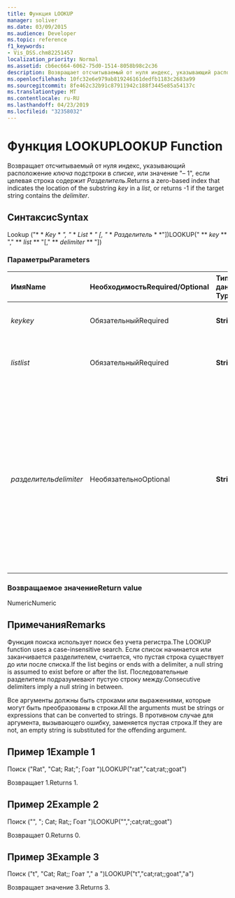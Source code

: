 ```yaml
---
title: Функция LOOKUP
manager: soliver
ms.date: 03/09/2015
ms.audience: Developer
ms.topic: reference
f1_keywords:
- Vis_DSS.chm82251457
localization_priority: Normal
ms.assetid: cb6ec664-6062-75d0-1514-8058b98c2c36
description: Возвращает отсчитываемый от нуля индекс, указывающий расположение ключа подстроки в списке, или значение "– 1", если целевая строка содержит разделитель.
ms.openlocfilehash: 10fc32e6e979ab819246161dedfb1183c2683a99
ms.sourcegitcommit: 8fe462c32b91c87911942c188f3445e85a54137c
ms.translationtype: MT
ms.contentlocale: ru-RU
ms.lasthandoff: 04/23/2019
ms.locfileid: "32358032"
---
```

# <a name="lookup-function"></a><span data-ttu-id="ac586-103">Функция LOOKUP</span><span class="sxs-lookup"><span data-stu-id="ac586-103">LOOKUP Function</span></span>

<span data-ttu-id="ac586-104">Возвращает отсчитываемый от нуля индекс, указывающий расположение _ключа_ подстроки в _списке_, или значение "– 1", если целевая строка содержит _Разделитель_.</span><span class="sxs-lookup"><span data-stu-id="ac586-104">Returns a zero-based index that indicates the location of the substring  _key_ in a  _list_, or returns -1 if the target string contains the  _delimiter_.</span></span>
  
## <a name="syntax"></a><span data-ttu-id="ac586-105">Синтаксис</span><span class="sxs-lookup"><span data-stu-id="ac586-105">Syntax</span></span>

<span data-ttu-id="ac586-106">Lookup ("\* \* *Key* \* *", "* \* *List* \* *" [, "* \* *Разделитель* \* \*"])</span><span class="sxs-lookup"><span data-stu-id="ac586-106">LOOKUP(" \*\* *key* \*\* "," \*\* *list* \*\* "[," \*\* *delimiter* \*\* "])</span></span> 
  
### <a name="parameters"></a><span data-ttu-id="ac586-107">Параметры</span><span class="sxs-lookup"><span data-stu-id="ac586-107">Parameters</span></span>

|<span data-ttu-id="ac586-108">**Имя**</span><span class="sxs-lookup"><span data-stu-id="ac586-108">**Name**</span></span>|<span data-ttu-id="ac586-109">**Необходимость**</span><span class="sxs-lookup"><span data-stu-id="ac586-109">**Required/Optional**</span></span>|<span data-ttu-id="ac586-110">**Тип данных**</span><span class="sxs-lookup"><span data-stu-id="ac586-110">**Data Type**</span></span>|<span data-ttu-id="ac586-111">**Описание**</span><span class="sxs-lookup"><span data-stu-id="ac586-111">**Description**</span></span>|
|:-----|:-----|:-----|:-----|
| <span data-ttu-id="ac586-112">_key_</span><span class="sxs-lookup"><span data-stu-id="ac586-112">_key_</span></span> <br/> |<span data-ttu-id="ac586-113">Обязательный</span><span class="sxs-lookup"><span data-stu-id="ac586-113">Required</span></span>  <br/> |<span data-ttu-id="ac586-114">**String**</span><span class="sxs-lookup"><span data-stu-id="ac586-114">**String**</span></span> <br/> |<span data-ttu-id="ac586-115">Строка, которую требуется найти.</span><span class="sxs-lookup"><span data-stu-id="ac586-115">The string that you want to look up.</span></span>  <br/> |
| <span data-ttu-id="ac586-116">_list_</span><span class="sxs-lookup"><span data-stu-id="ac586-116">_list_</span></span> <br/> |<span data-ttu-id="ac586-117">Обязательный</span><span class="sxs-lookup"><span data-stu-id="ac586-117">Required</span></span>  <br/> |<span data-ttu-id="ac586-118">**String**</span><span class="sxs-lookup"><span data-stu-id="ac586-118">**String**</span></span> <br/> | <span data-ttu-id="ac586-119">Список, в котором необходимо выполнить поиск.</span><span class="sxs-lookup"><span data-stu-id="ac586-119">The list in which you want to search.</span></span>  <br/> |
| <span data-ttu-id="ac586-120">_разделитель_</span><span class="sxs-lookup"><span data-stu-id="ac586-120">_delimiter_</span></span> <br/> |<span data-ttu-id="ac586-121">Необязательно</span><span class="sxs-lookup"><span data-stu-id="ac586-121">Optional</span></span>  <br/> |<span data-ttu-id="ac586-122">**String**</span><span class="sxs-lookup"><span data-stu-id="ac586-122">**String**</span></span> <br/> | <span data-ttu-id="ac586-123">Строка, используемая в качестве разделителя в _списке_.</span><span class="sxs-lookup"><span data-stu-id="ac586-123">The string to use as a delimiter within  _list_.</span></span> <span data-ttu-id="ac586-124">Строка _разделителя_ может иметь длину более одного символа и может содержать многобайтовые символы.</span><span class="sxs-lookup"><span data-stu-id="ac586-124">A  _delimiter_ string can be more than one character in length and may include multibyte characters.</span></span> <span data-ttu-id="ac586-125">Значение по умолчанию — точка с запятой.</span><span class="sxs-lookup"><span data-stu-id="ac586-125">The default is a semicolon.</span></span>  <br/> |
   
### <a name="return-value"></a><span data-ttu-id="ac586-126">Возвращаемое значение</span><span class="sxs-lookup"><span data-stu-id="ac586-126">Return value</span></span>

<span data-ttu-id="ac586-127">Numeric</span><span class="sxs-lookup"><span data-stu-id="ac586-127">Numeric</span></span>
  
## <a name="remarks"></a><span data-ttu-id="ac586-128">Примечания</span><span class="sxs-lookup"><span data-stu-id="ac586-128">Remarks</span></span>

<span data-ttu-id="ac586-129">Функция поиска использует поиск без учета регистра.</span><span class="sxs-lookup"><span data-stu-id="ac586-129">The LOOKUP function uses a case-insensitive search.</span></span> <span data-ttu-id="ac586-130">Если список начинается или заканчивается разделителем, считается, что пустая строка существует до или после списка.</span><span class="sxs-lookup"><span data-stu-id="ac586-130">If the list begins or ends with a delimiter, a null string is assumed to exist before or after the list.</span></span> <span data-ttu-id="ac586-131">Последовательные разделители подразумевают пустую строку между.</span><span class="sxs-lookup"><span data-stu-id="ac586-131">Consecutive delimiters imply a null string in between.</span></span> 
  
<span data-ttu-id="ac586-132">Все аргументы должны быть строками или выражениями, которые могут быть преобразованы в строки.</span><span class="sxs-lookup"><span data-stu-id="ac586-132">All the arguments must be strings or expressions that can be converted to strings.</span></span> <span data-ttu-id="ac586-133">В противном случае для аргумента, вызывающего ошибку, заменяется пустая строка.</span><span class="sxs-lookup"><span data-stu-id="ac586-133">If they are not, an empty string is substituted for the offending argument.</span></span> 
  
## <a name="example-1"></a><span data-ttu-id="ac586-134">Пример 1</span><span class="sxs-lookup"><span data-stu-id="ac586-134">Example 1</span></span>

<span data-ttu-id="ac586-135">Поиск ("Rat", "Cat; Rat;"; Гоат ")</span><span class="sxs-lookup"><span data-stu-id="ac586-135">LOOKUP("rat","cat;rat;;goat")</span></span>
  
<span data-ttu-id="ac586-136">Возвращает 1.</span><span class="sxs-lookup"><span data-stu-id="ac586-136">Returns 1.</span></span>
  
## <a name="example-2"></a><span data-ttu-id="ac586-137">Пример 2</span><span class="sxs-lookup"><span data-stu-id="ac586-137">Example 2</span></span>

<span data-ttu-id="ac586-138">Поиск ("", "; Cat; Rat;; Гоат ")</span><span class="sxs-lookup"><span data-stu-id="ac586-138">LOOKUP("",";cat;rat;;goat")</span></span>
  
<span data-ttu-id="ac586-139">Возвращает 0.</span><span class="sxs-lookup"><span data-stu-id="ac586-139">Returns 0.</span></span>
  
## <a name="example-3"></a><span data-ttu-id="ac586-140">Пример 3</span><span class="sxs-lookup"><span data-stu-id="ac586-140">Example 3</span></span>

<span data-ttu-id="ac586-141">Поиск ("t", "Cat; Rat;; Гоат "," a ")</span><span class="sxs-lookup"><span data-stu-id="ac586-141">LOOKUP("t","cat;rat;;goat","a")</span></span>
  
<span data-ttu-id="ac586-142">Возвращает значение 3.</span><span class="sxs-lookup"><span data-stu-id="ac586-142">Returns 3.</span></span>
  

